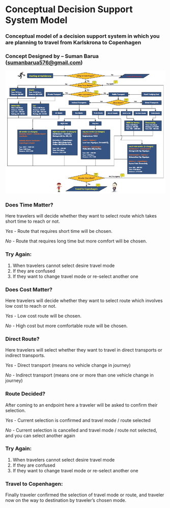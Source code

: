 # Conceptual Decision Support System Model
### Conceptual model of a decision support system in which you are planning to travel from Karlskrona to Copenhagen
### Concept Designed by – Suman Barua (sumanbarua576@gmail.com)


![Conceptual model of a decision support system in which you are planning to travel from Karlskrona to Copenhagen](https://github.com/xtremeonecoder/conceptual-dss-model/blob/master/Conceptual-DSS-System.jpg)


### Does Time Matter?
Here travelers will decide whether they want to select route which takes short time to reach or not.

_*Yes*_ - Route that requires short time will be chosen.

_*No*_ - Route that requires long time but more comfort will be chosen.

### Try Again:
1) When travelers cannot select desire travel mode
2) If they are confused
3) If they want to change travel mode or re-select another one

### Does Cost Matter?
Here travelers will decide whether they want to select route which involves low cost to reach or not.

*Yes* - Low cost route will be chosen.

*No* - High cost but more comfortable route will be chosen.

### Direct Route?
Here travelers will select whether they want to travel in direct transports or indirect transports.

*Yes* - Direct transport (means no vehicle change in journey)

*No* - Indirect transport (means one or more than one vehicle change in journey)

### Route Decided?
After coming to an endpoint here a traveler will be asked to confirm their selection.

*Yes* - Current selection is confirmed and travel mode / route selected

*No* - Current selection is cancelled and travel mode / route not selected, and you can select another again

### Try Again:
1) When travelers cannot select desire travel mode
2) If they are confused
3) If they want to change travel mode or re-select another one

### Travel to Copenhagen:
Finally traveler confirmed the selection of travel mode or route, and traveler now on the way to destination by traveler’s chosen mode.


